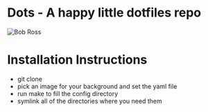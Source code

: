 Dots - A happy little dotfiles repo
===================================
![Bob Ross](https://upload.wikimedia.org/wikipedia/en/7/70/Bob_at_Easel.jpg)


Installation Instructions
=========================
- git clone
- pick an image for your background and set the yaml file
- run make to fill the config directory
- symlink all of the directories where you need them
